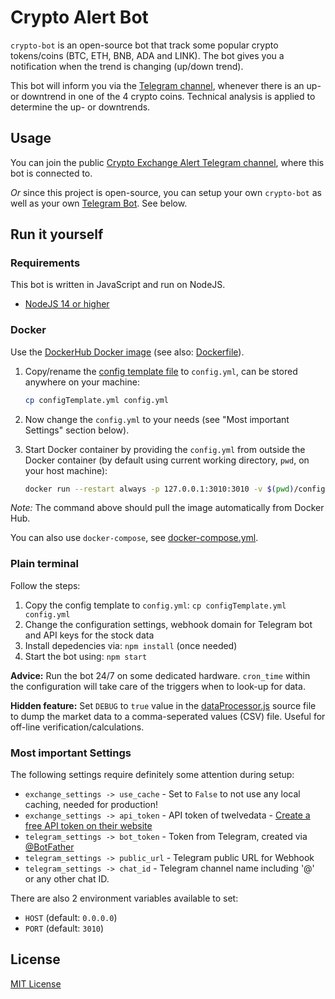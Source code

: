 # Crypto Alert Bot

`crypto-bot` is an open-source bot that track some popular crypto tokens/coins (BTC, ETH, BNB, ADA and LINK). The bot gives you a notification when the trend is changing (up/down trend).

This bot will inform you via the [Telegram channel](https://t.me/crypto_exchange_updates), whenever there is an up- or downtrend in one of the 4 crypto coins. Technical analysis is applied to determine the up- or downtrends.

## Usage

You can join the public [Crypto Exchange Alert Telegram channel](https://t.me/crypto_exchange_updates), where this bot is connected to.

*Or* since this project is open-source, you can setup your own `crypto-bot` as well as your own [Telegram Bot](https://core.telegram.org/bots). See below.

## Run it yourself

### Requirements

This bot is written in JavaScript and run on NodeJS.

* [NodeJS 14 or higher](https://nodejs.org/en/download/)

### Docker

Use the [DockerHub Docker image](https://hub.docker.com/repository/docker/danger89/crypto-bot) (see also: [Dockerfile](Dockerfile)).

1. Copy/rename the [config template file](configTemplate.yml) to `config.yml`, can be stored anywhere on your machine:

    ```sh
    cp configTemplate.yml config.yml
    ```

2. Now change the `config.yml` to your needs (see "Most important Settings" section below).
3. Start Docker container by providing the `config.yml` from outside the Docker container (by default using current working directory, `pwd`, on your host machine):

    ```sh
    docker run --restart always -p 127.0.0.1:3010:3010 -v $(pwd)/config.yml:/app/config.yml -d danger89/crypto-bot
    ```

*Note:* The command above should pull the image automatically from Docker Hub.

You can also use `docker-compose`, see [docker-compose.yml](docker-compose.yml).

### Plain terminal

Follow the steps:

1. Copy the config template to `config.yml`: `cp configTemplate.yml config.yml`
2. Change the configuration settings, webhook domain for Telegram bot and API keys for the stock data
3. Install depedencies via: `npm install` (once needed)
4. Start the bot using: `npm start`

**Advice:** Run the bot 24/7 on some dedicated hardware. `cron_time` within the configuration will take care of the triggers when to look-up for data.

**Hidden feature:** Set `DEBUG` to `true` value in the [dataProcessor.js](src/dataProcessor.js) source file to dump the market data to a comma-seperated values (CSV) file. Useful for off-line verification/calculations.

### Most important Settings

The following settings require definitely some attention during setup:

* `exchange_settings -> use_cache` - Set to `False` to not use any local caching, needed for production!
* `exchange_settings -> api_token` - API token of twelvedata - [Create a free API token on their website](https://twelvedata.com/apikey)
* `telegram_settings -> bot_token` - Token from Telegram, created via [@BotFather](https://telegram.me/BotFather)
* `telegram_settings -> public_url` - Telegram public URL for Webhook
* `telegram_settings -> chat_id` - Telegram channel name including '@' or any other chat ID.

There are also 2 environment variables available to set:

* `HOST` (default: `0.0.0.0`)
* `PORT` (default: `3010`)

## License

[MIT License](LICENSE)
